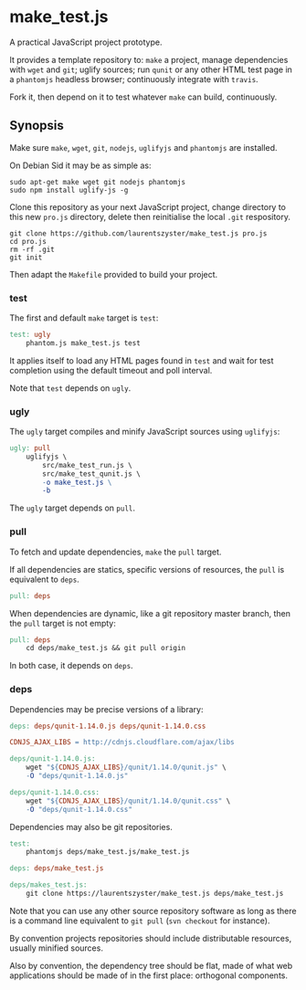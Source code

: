 make_test.js
===
A practical JavaScript project prototype.

It provides a template repository to: `make` a project, manage dependencies with `wget` and `git`; uglify sources; run `qunit` or any other HTML test page in a `phantomjs` headless browser; continuously integrate with `travis`.

Fork it, then depend on it to test whatever `make` can build, continuously.

Synopsis
---
Make sure `make`, `wget`, `git`, `nodejs`, `uglifyjs` and `phantomjs` are installed.

On Debian Sid it may be as simple as:

~~~
sudo apt-get make wget git nodejs phantomjs
sudo npm install uglify-js -g
~~~

Clone this repository as your next JavaScript project, change directory to this new `pro.js` directory, delete then reinitialise the local `.git` respository.

~~~
git clone https://github.com/laurentszyster/make_test.js pro.js
cd pro.js
rm -rf .git
git init
~~~

Then adapt the `Makefile` provided to build your project.

### test

The first and default `make` target is `test`:

~~~Makefile
test: ugly
    phantom.js make_test.js test
~~~

It applies itself to load any HTML pages found in `test` and wait for test completion using the default timeout and poll interval.

Note that `test` depends on `ugly`.

### ugly

The `ugly` target compiles and minify JavaScript sources using `uglifyjs`:

~~~Makefile
ugly: pull
    uglifyjs \
        src/make_test_run.js \
        src/make_test_qunit.js \
        -o make_test.js \
        -b
~~~

The `ugly` target depends on `pull`.

### pull

To fetch and update dependencies, `make` the `pull` target.

If all dependencies are statics, specific versions of resources, the `pull` is equivalent to `deps`.

~~~Makefile
pull: deps
~~~

When dependencies are dynamic, like a git repository master branch, then the `pull` target is not empty:

~~~Makefile
pull: deps
    cd deps/make_test.js && git pull origin
~~~

In both case, it depends on `deps`.

### deps

Dependencies may be precise versions of a library:

~~~Makefile
deps: deps/qunit-1.14.0.js deps/qunit-1.14.0.css

CDNJS_AJAX_LIBS = http://cdnjs.cloudflare.com/ajax/libs

deps/qunit-1.14.0.js:
    wget "${CDNJS_AJAX_LIBS}/qunit/1.14.0/qunit.js" \
    -O "deps/qunit-1.14.0.js"

deps/qunit-1.14.0.css:
    wget "${CDNJS_AJAX_LIBS}/qunit/1.14.0/qunit.css" \
    -O "deps/qunit-1.14.0.css"
~~~

Dependencies may also be git repositories.

~~~Makefile
test:
    phantomjs deps/make_test.js/make_test.js 

deps: deps/make_test.js

deps/makes_test.js:
    git clone https://laurentszyster/make_test.js deps/make_test.js
~~~

Note that you can use any other source repository software as long as there is a command line equivalent to `git pull` (`svn checkout` for instance).

By convention projects repositories should include distributable resources, usually minified sources.

Also by convention, the dependency tree should be flat, made of what web applications should be made of in the first place: orthogonal components.
